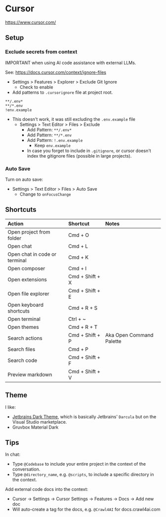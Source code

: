 # Cursor

https://www.cursor.com/

## Setup

### Exclude secrets from context

IMPORTANT when using AI code assistance with external LLMs.

See: https://docs.cursor.com/context/ignore-files

* Settings > Features > Explorer > Exclude Git Ignore
  * Check to enable
* Add patterns to `.cursorignore` file at project root.
```
**/.env*
**/*.env
!env.example
```
* This doesn't work, it was still excluding the `.env.example` file
  * Settings > Text Editor > Files > Exclude
    * Add Pattern: `**/.env*`
    * Add Pattern: `**/*.env`
    * Add Pattern: `!.env.example`
      * Keep `env.example`
    * In case you forget to include in `.gitignore`, or cursor doesn't index the gitignore files (possible in large projects).

### Auto Save

Turn on auto save:
* Settings > Text Editor > Files > Auto Save
  * Change to `onFocusChange`

## Shortcuts

| Action                        | Shortcut        | Notes                    |
|:------------------------------|:----------------|:-------------------------|
| Open project from folder      | Cmd + O         |                          |
| Open chat                     | Cmd + L         |                          |
| Open chat in code or terminal | Cmd + K         |                          |
| Open composer                 | Cmd + I         |                          |
| Open extensions               | Cmd + Shift + X |                          |
| Open file explorer            | Cmd + Shift + E |                          |
| Open keyboard shortcuts       | Cmd + R + S     |                          |
| Open terminal                 | Ctrl + ~        |                          |
| Open themes                   | Cmd + R + T     |                          |
| Search actions                | Cmd + Shift + P | Aka Open Command Palette |
| Search files                  | Cmd + P         |                          |
| Search code                   | Cmd + Shift + F |                          |
| Preview markdown              | Cmd + Shift + V |                          |


## Theme

I like:
* [Jetbrains Dark Theme](https://marketplace.visualstudio.com/items?itemName=MoBalic.jetbrains-dark-theme), which is basically Jetbrains' `Darcula` but on the Visual Studio marketplace.
* Gruvbox Material Dark


## Tips

In chat:
* Type `@Codebase` to include your entire project in the context of the conversation.
* Type `@directory_name`, e.g. `@scripts`, to include a specific directory in the context. 

Add external code docs into the context:
* Cursor -> Settings -> Cursor Settings -> Features -> Docs -> Add new doc
* Will auto-create a tag for the docs, e.g. `@Crawl4AI` for docs.crawl4ai.com
